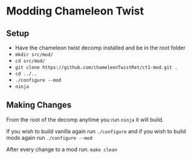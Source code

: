 # Modding Chameleon Twist

## Setup

- Have the chameleon twist decomp installed and be in the root folder
- `mkdir src/mod/`
- `cd src/mod/`
- `git clone https://github.com/chameleonTwistRet/ct1-mod.git .`
- `cd ../..`
- `./configure --mod`
- `ninja`

## Making Changes

From the root of the decomp anytime you run `ninja` it will build.

If you wish to build vanilla again run `./configure` and if you wish to build mods again run `./configure --mod`

After every change to a mod run: `make clean`